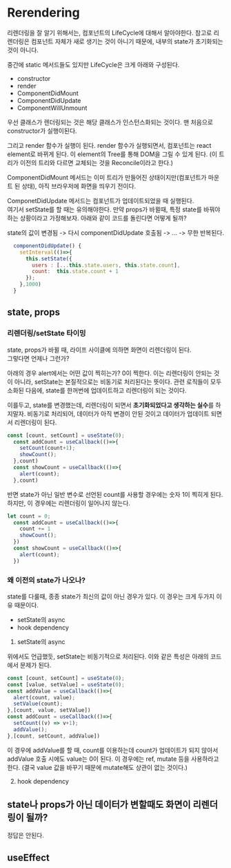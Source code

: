 # Rerendering

리렌더링을 잘 알기 위해서는, 컴포넌트의 LifeCycle에 대해서 알아야한다.
참고로 리렌더링은 컴포넌트 자체가 새로 생기는 것이 아니기 때문에, 내부의 state가 초기화되는 것이 아니다.

중간에 static 메서드들도 있지만 LifeCycle은 크게 아래와 구성된다. 

-  constructor
-  render
-  ComponentDidMount
-  ComponentDidUpdate
-  ComponentWillUnmount

우선 클래스가 렌더링되는 것은 해당 클래스가 인스턴스화되는 것이다. 
맨 처음으로 constructor가 실행이된다. 

그리고 render 함수가 실행이 된다. render 함수가 실행되면서, 컴포넌트는 react element로 바뀌게 된다. 
이 element의 Tree를 통해 DOM을 그릴 수 있게 된다. (이 트리가 이전의 트리와 다르면 교체되는 것을 Reconcile이라고 한다.)

ComponentDidMount 메서드는 이미 트리가 만들어진 상태이지만(컴포넌트가 마운트 된 상태), 아직 브라우저에 화면을 띄우기 전이다. 

ComponetDidUpdate 메서드는 컴포넌트가 업데이트되었을 때 실행된다.  
여기서 setState를 할 때는 유의해야한다. 만약 props가 바뀔때, 특정 state를 바꿔야하는 상황이라고 가정해보자.
아래와 같이 코드를 돌린다면 어떻게 될까? 

state의 값이 변경됨 -> 다시 componentDidUpdate 호출됨 -> ... -> 무한 반복된다.

```js
  componentDidUpdate() {
    setInterval(()=>{
      this.setState({
        users : [...this.state.users, this.state.count],
        count:  this.state.count + 1
      });
    },1000)
  }
```

## state, props

### 리렌더링/setState 타이밍

state, props가 바뀔 때, 라이프 사이클에 의하면 화면이 리렌더링이 된다.  
그렇다면 언제나 그런가?

아래의 경우 alert에서는 어떤 값이 찍히는가? 0이 찍한다. 
이는 리렌더링이 안되는 것이 아니라, setState는 본질적으로는 비동기로 처리된다는 뜻이다.
관련 로직들이 모두 소화된 다음에, state를 한꺼번에 업데이트하고 리렌더링이 되는 것이다. 

이를두고, state를 변경했는데, 리렌더링이 되면서 **초기화되었다고 생각하는 실수**를 하지말자.
비동기로 처리되어, 데이터가 아직 변경이 안된 것이고 데이터가 업데이트 되면서 리렌더링이 된다.

```js
const [count, setCount] = useState(0);
  const addCount = useCallback(()=>{
    setCount(count+1);
    showCount();
  },count)
  const showCount = useCallback(()=>{
    alert(count);
  },count)
```

반면 state가 아닌 일반 변수로 선언된 count를 사용할 경우에는 숫자 1이 찍히게 된다.
하지만, 이 경우에는 리렌더링이 일어나지 않는다. 

```js
let count = 0;
  const addCount = useCallback(()=>{
    count += 1
    showCount();
  })
  const showCount = useCallback(()=>{
    alert(count);
  })
```

### 왜 이전의 state가 나오나? 

state를 다룰때, 종종 state가 최신의 값이 아닌 경우가 있다. 
이 경우는 크게 두가지 이유 때문이다. 

- setState의 async
- hook dependency

1. setState의 async

위에서도 언급했듯, setState는 비동기적으로 처리된다.
이와 같은 특성은 아래의 코드에서 문제가 된다.

```js
const [count, setCount] = useState(0);
const [value, setValue] = useState(0);
const addValue = useCallback(()=>{
  alert(count, value);
  setValue(count);
},[count, value, setValue])
const addCount = useCallback(()=>{
  setCount((v) => v+1);
  addValue();
},[count, setCount, addValue])
```
이 경우에 addValue를 할 때, count를 이용하는데 count가 업데이트가 되지 않아서 addValue 호출 시에도 value는 0이 된다. 이 경우에는 ref, mutate 등을 사용하라고 한다. 
(결국 value 값을 바꾸기 때문에 mutate해도 상관이 없는 것이다.)

2. hook dependency


## state나 props가 아닌 데이터가 변할때도 화면이 리렌더링이 될까?

정답은 안된다. 


## useEffect


